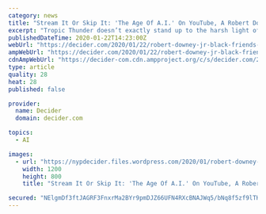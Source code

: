 ```yaml
---
category: news
title: "Stream It Or Skip It: 'The Age Of A.I.' On YouTube, A Robert Downey Jr.-Hosted Docuseries On The Uses Of Artificial Intelligence"
excerpt: "Tropic Thunder doesn’t exactly stand up to the harsh light of 2020 (or 2008, for that matter), but star Robert Downey Jr. is still defending the controversial comedy. Last week, the Dolittle star appeared on The Joe Rogan Experience to discuss his new film, but things invariably turned to the 2008 comedy, which stars Downey Jr. as an ..."
publishedDateTime: 2020-01-22T14:23:00Z
webUrl: "https://decider.com/2020/01/22/robert-downey-jr-black-friends-loved-tropic-thunder/"
ampWebUrl: "https://decider.com/2020/01/22/robert-downey-jr-black-friends-loved-tropic-thunder/amp/"
cdnAmpWebUrl: "https://decider-com.cdn.ampproject.org/c/s/decider.com/2020/01/22/robert-downey-jr-black-friends-loved-tropic-thunder/amp/"
type: article
quality: 28
heat: 28
published: false

provider:
  name: Decider
  domain: decider.com

topics:
  - AI

images:
  - url: "https://nypdecider.files.wordpress.com/2020/01/robert-downey-jr-tropic-thunder.jpg?quality=90&strip=all&w=1200"
    width: 1200
    height: 800
    title: "Stream It Or Skip It: 'The Age Of A.I.' On YouTube, A Robert Downey Jr.-Hosted Docuseries On The Uses Of Artificial Intelligence"

secured: "NElgmDf3ftJAGRF3FnxrMa2BYr9pmDJZ66UFN4RXcBNAJWq5/bNq8f5zf9lTHBv9ylF0h8G7gC5U6cLvl3reO5VQsSHlylfMwphqpYVeH1HZSz+1FTpnhfum4EslGjTqVo6qwFU+fW1Wclk1AbHuuFrCl0jCSdtijQiMpnl4I5qsEpVM7uzyRJwmHQUQvEpyeus1l5DZt0tVgFFP6Hx0iP/MuyWxH18j0sLPoOVAhoHShl8XMfRiC9OY8bC2oizudGv2QWxrh/RMDNgVClSIHMeTSvGS3E+MzqrqDF43rOJR9NRzUJl/G8Ya9ZIAR6bc0gLe0TYfjFC8Nd8OS/u5HIuVSRDsyNNpxQRv5Xe8QWKXTz+CXZv41X5bgDdEvKFzn9v+tGBvAewPhASShvlzgVCs80uepjW8nHjSoRnkDmThBjztexjeAIAbuQ+ATUWaqp4rUR21/Vrt+FeMuXSMgA==;8CnYbHq7XnaZjyefjEyiAw=="
---
```


